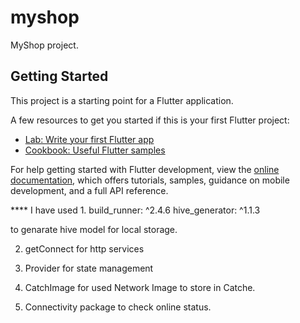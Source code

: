 # myshop

MyShop project.

## Getting Started

This project is a starting point for a Flutter application.

A few resources to get you started if this is your first Flutter project:

- [Lab: Write your first Flutter app](https://docs.flutter.dev/get-started/codelab)
- [Cookbook: Useful Flutter samples](https://docs.flutter.dev/cookbook)

For help getting started with Flutter development, view the
[online documentation](https://docs.flutter.dev/), which offers tutorials,
samples, guidance on mobile development, and a full API reference.


**** I have used 
1. 
  build_runner: ^2.4.6
  hive_generator: ^1.1.3

to genarate hive model for local storage. 


2. getConnect for http services 

3. Provider for state management

4. CatchImage for used Network Image to store in Catche.

5.  Connectivity package to check online status. 
